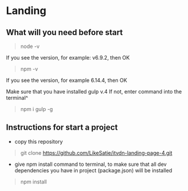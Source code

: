 # Landing
## What will you need before start

> node -v

If you see the version, for example: v6.9.2, then OK

> npm -v

If you see the version, for example 6.14.4, then OK

Make sure that you have installed gulp v.4
If not, enter command into the terminal^

> npm i gulp -g

## Instructions for start a project
* copy this repository
> git clone https://github.com/LikeSatie/itvdn-landing-page-4.git

* give npm install command to terminal, to make sure that all dev dependencies you have in project (package.json) will be installed
> npm install